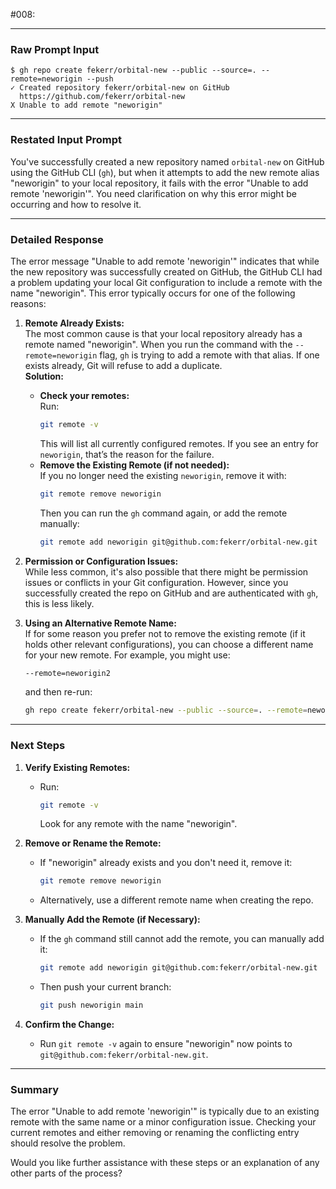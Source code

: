 <git-open-source> #008:

---

### Raw Prompt Input
```
$ gh repo create fekerr/orbital-new --public --source=. --remote=neworigin --push
✓ Created repository fekerr/orbital-new on GitHub
  https://github.com/fekerr/orbital-new
X Unable to add remote "neworigin"
```

---

### Restated Input Prompt
You've successfully created a new repository named `orbital-new` on GitHub using the GitHub CLI (`gh`), but when it attempts to add the new remote alias "neworigin" to your local repository, it fails with the error "Unable to add remote 'neworigin'". You need clarification on why this error might be occurring and how to resolve it.

---

### Detailed Response

The error message "Unable to add remote 'neworigin'" indicates that while the new repository was successfully created on GitHub, the GitHub CLI had a problem updating your local Git configuration to include a remote with the name "neworigin". This error typically occurs for one of the following reasons:

1. **Remote Already Exists:**  
   The most common cause is that your local repository already has a remote named "neworigin". When you run the command with the `--remote=neworigin` flag, `gh` is trying to add a remote with that alias. If one exists already, Git will refuse to add a duplicate.  
   **Solution:**  
   - **Check your remotes:**  
     Run:
     ```bash
     git remote -v
     ```
     This will list all currently configured remotes. If you see an entry for `neworigin`, that’s the reason for the failure.
   - **Remove the Existing Remote (if not needed):**  
     If you no longer need the existing `neworigin`, remove it with:
     ```bash
     git remote remove neworigin
     ```
     Then you can run the `gh` command again, or add the remote manually:
     ```bash
     git remote add neworigin git@github.com:fekerr/orbital-new.git
     ```
     
2. **Permission or Configuration Issues:**  
   While less common, it's also possible that there might be permission issues or conflicts in your Git configuration. However, since you successfully created the repo on GitHub and are authenticated with `gh`, this is less likely.

3. **Using an Alternative Remote Name:**  
   If for some reason you prefer not to remove the existing remote (if it holds other relevant configurations), you can choose a different name for your new remote. For example, you might use:
   ```bash
   --remote=neworigin2
   ```
   and then re-run:
   ```bash
   gh repo create fekerr/orbital-new --public --source=. --remote=neworigin2 --push
   ```

---

### Next Steps

1. **Verify Existing Remotes:**
   - Run:
     ```bash
     git remote -v
     ```
     Look for any remote with the name "neworigin".

2. **Remove or Rename the Remote:**
   - If "neworigin" already exists and you don't need it, remove it:
     ```bash
     git remote remove neworigin
     ```
   - Alternatively, use a different remote name when creating the repo.

3. **Manually Add the Remote (if Necessary):**
   - If the `gh` command still cannot add the remote, you can manually add it:
     ```bash
     git remote add neworigin git@github.com:fekerr/orbital-new.git
     ```
   - Then push your current branch:
     ```bash
     git push neworigin main
     ```

4. **Confirm the Change:**
   - Run `git remote -v` again to ensure "neworigin" now points to `git@github.com:fekerr/orbital-new.git`.

---

### Summary

The error "Unable to add remote 'neworigin'" is typically due to an existing remote with the same name or a minor configuration issue. Checking your current remotes and either removing or renaming the conflicting entry should resolve the problem.

Would you like further assistance with these steps or an explanation of any other parts of the process?
